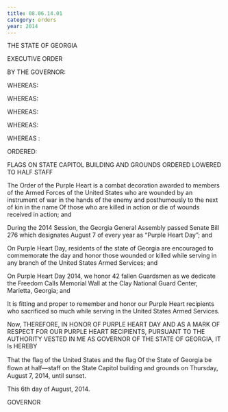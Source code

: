 ```yaml
---
title: 08.06.14.01
category: orders
year: 2014
---
```

 

THE STATE OF GEORGIA

EXECUTIVE ORDER

BY THE GOVERNOR:

WHEREAS:

WHEREAS:

WHEREAS:

WHEREAS:

WHEREAS :

ORDERED:

FLAGS ON STATE CAPITOL BUILDING AND GROUNDS
ORDERED LOWERED TO HALF STAFF

The Order of the Purple Heart is a combat decoration awarded to members of the
Armed Forces of the United States who are wounded by an instrument of war in
the hands of the enemy and posthumously to the next of kin in the name Of those
who are killed in action or die of wounds received in action; and

During the 2014 Session, the Georgia General Assembly passed Senate Bill 276
which designates August 7 of every year as “Purple Heart Day”; and

On Purple Heart Day, residents of the state of Georgia are encouraged to
commemorate the day and honor those wounded or killed while serving in any
branch of the United States Armed Services; and

On Purple Heart Day 2014, we honor 42 fallen Guardsmen as we dedicate the
Freedom Calls Memorial Wall at the Clay National Guard Center, Marietta,
Georgia; and

It is fitting and proper to remember and honor our Purple Heart recipients who
sacrificed so much while serving in the United States Armed Services.

Now, THEREFORE, IN HONOR OF PURPLE HEART DAY AND AS A MARK OF
RESPECT FOR OUR PURPLE HEART RECIPIENTS, PURSUANT TO THE
AUTHORITY VESTED IN ME AS GOVERNOR OF THE STATE OF GEORGIA, IT Is
HEREBY

That the ﬂag of the United States and the ﬂag Of the State of Georgia be ﬂown at
half—staff on the State Capitol building and grounds on Thursday, August 7, 2014,
until sunset.

This 6th day of August, 2014.

GOVERNOR

